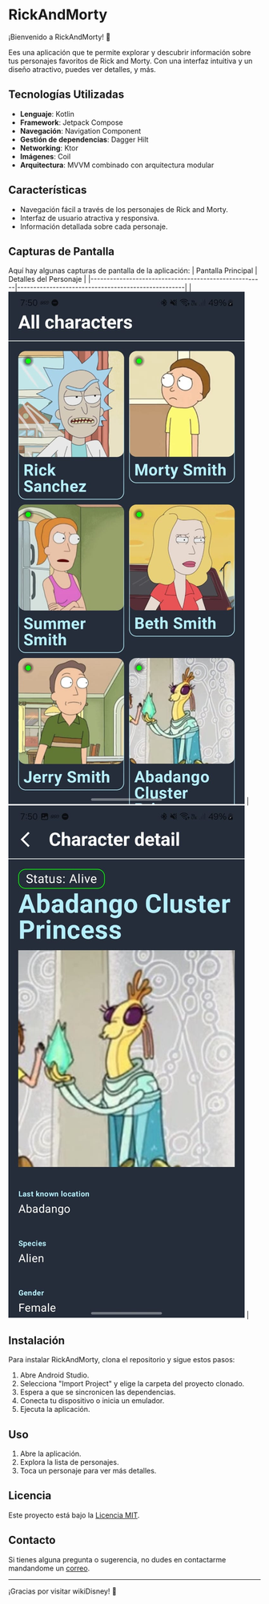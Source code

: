 # RickAndMorty

¡Bienvenido a RickAndMorty! 🎉

Ees una aplicación que te permite explorar y descubrir información sobre tus personajes favoritos de Rick and Morty. Con una interfaz intuitiva y un diseño atractivo, puedes ver detalles, y más.

## Tecnologías Utilizadas

- **Lenguaje**: Kotlin
- **Framework**: Jetpack Compose
- **Navegación**: Navigation Component
- **Gestión de dependencias**: Dagger Hilt
- **Networking**: Ktor
- **Imágenes**: Coil
- **Arquitectura**: MVVM combinado con arquitectura modular

## Características

- Navegación fácil a través de los personajes de Rick and Morty.
- Interfaz de usuario atractiva y responsiva.
- Información detallada sobre cada personaje.

## Capturas de Pantalla

Aquí hay algunas capturas de pantalla de la aplicación:
| Pantalla Principal                                    | Detalles del Personaje                             |
|------------------------------------------------------|----------------------------------------------------|
| ![Pantalla Principal](screenshots/lista_general.jpeg) |![Detalles del Personaje](screenshots/detalle.jpeg) |


## Instalación
Para instalar RickAndMorty, clona el repositorio y sigue estos pasos:

1. Abre Android Studio.
2. Selecciona "Import Project" y elige la carpeta del proyecto clonado.
3. Espera a que se sincronicen las dependencias.
4. Conecta tu dispositivo o inicia un emulador.
5. Ejecuta la aplicación.

## Uso

1. Abre la aplicación.
2. Explora la lista de personajes.
3. Toca un personaje para ver más detalles.

## Licencia

Este proyecto está bajo la [Licencia MIT](LICENSE).

## Contacto

Si tienes alguna pregunta o sugerencia, no dudes en contactarme mandandome un [correo](mailto:angel.angeles.molina@gmail.com).

---

¡Gracias por visitar wikiDisney! 🎈
